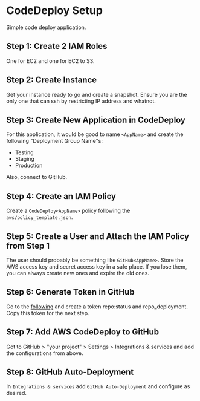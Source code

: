 # CodeDeploy Setup

Simple code deploy application.

## Step 1: Create 2 IAM Roles

One for EC2 and one for EC2 to S3.

## Step 2: Create Instance

Get your instance ready to go and create a snapshot. Ensure you are the only one that can ssh by restricting IP address and whatnot.

## Step 3: Create New Application in CodeDeploy

For this application, it would be good to name `<AppName>` and create the following "Deployment Group Name"s:

- Testing
- Staging
- Production

Also, connect to GitHub.

## Step 4: Create an IAM Policy

Create a `CodeDeploy<AppName>` policy following the `aws/policy_template.json`.
  
## Step 5: Create a User and Attach the IAM Policy from Step 1

The user should probably be something like `GitHub<AppName>`. Store the AWS access key and secret access key in a safe place. If you lose them, you can always create new ones and expire the old ones.

## Step 6: Generate Token in GitHub

Go to the [following](https://github.com/settings/tokens/new) and create a token repo:status and repo_deployment. Copy this token for the next step.

## Step 7: Add AWS CodeDeploy to GitHub

Got to GitHub > "your project" > Settings > Integrations & services and add the configurations from above.

## Step 8: GitHub Auto-Deployment

In `Integrations & services` add `GitHub Auto-Deployment` and configure as desired.

